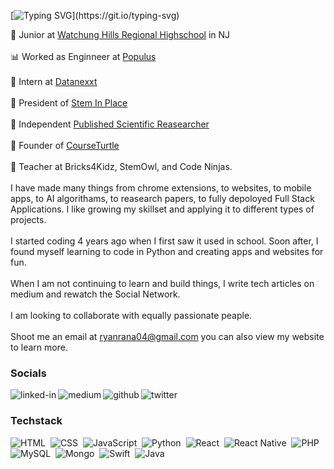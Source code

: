 
<!--

**RyanRana/ryanrana** is a ✨ _special_ ✨ repository because its `README.md` (this file) appears on your GitHub profile.

Here are some ideas to get you started:

- 🔭 I’m currently working on ...
- 🌱 I’m currently learning ...
- 👯 I’m looking to collaborate on ...
- 🤔 I’m looking for help with ...
- 💬 Ask me about ...
- 📫 How to reach me: ...
- 😄 Pronouns: ...
- ⚡ Fun fact: ...
-->
[![Typing SVG](https://readme-typing-svg.herokuapp.com?font=Fira+Code&pause=1000&width=435&lines=yo+it's+ryan+rana+!+!+!+!)](https://git.io/typing-svg)

📌 Junior at <a href="https://www.whrhs.org/">Watchung Hills Regional Highschool</a> in NJ <br><br>
📊 Worked as Enginneer at <a href="https://www.populustrading.com/">Populus</a> <br><br>
🌲 Intern at <a href="https://datanexxt.com/">Datanexxt</a><br><br>
🦋 President of <a href="https://www.steminplace.com/">Stem In Place</a><br><br>
🧬 Independent <a href="https://scholar.google.com/citations?user=oHYO5bsAAAAJ&hl=en" > Published Scientific Reasearcher</a><br><br>
🐢 Founder of <a href="https://www.courseturtle.com/">CourseTurtle</a><br><br>
🙊 Teacher at Bricks4Kidz, StemOwl, and Code Ninjas.
<br><br>
I have made many things from chrome extensions, to websites, to mobile apps, to AI algorithams, to reasearch papers, to fully depoloyed Full Stack Applications. I like growing my skillset and applying it to different types of projects.
<br><br>
 I started coding 4 years ago when I first saw it used in school. Soon after, I found myself learning to code in Python and creating apps and websites for fun. 
<br><br>
When I am not continuing to learn and build things, I write tech articles on medium and rewatch the Social Network. 
<br><br>
I am looking to collaborate with equally passionate peaple.
<br><br>
Shoot me an email at ryanrana04@gmail.com you can also view my website to learn more.
<br>
<h3>Socials</h3>
<a href="https://www.linkedin.com/in/ryan-rana-544b761b3/"><img align="left" alt="linked-in" src="https://img.shields.io/badge/linkedin-%230077B5.svg?&style=for-the-badge&logo=linkedin&logoColor=white" /></a>
<a href="https://theryanrana.medium.com/"><img align="left" alt="medium" src="https://img.shields.io/badge/medium-%2312100E.svg?&style=for-the-badge&logo=medium&logoColor=white" /></a>
<a href="https://github.com/RyanRana"><img align="left" alt="github" src="https://img.shields.io/badge/GitHub-100000?style=for-the-badge&logo=github&logoColor=white" /></a>
<a href="https://twitter.com/itsryanrana"><img align="left" alt="twitter" src="https://img.shields.io/badge/Twitter-1DA1F2?style=for-the-badge&logo=twitter&logoColor=white" /></a>
<br>
<h3> Techstack</h3>

![HTML](https://img.shields.io/badge/-HTML-05122A?style=flat&logo=HTML5)&nbsp;
![CSS](https://img.shields.io/badge/-CSS-05122A?style=flat&logo=CSS3&logoColor=1572B6)&nbsp;
![JavaScript](https://img.shields.io/badge/-JavaScript-05122A?style=flat&logo=javascript)&nbsp;
![Python](https://img.shields.io/badge/Python-05122A?style=flat&logo=python&logoColor=white)&nbsp;
![React](https://img.shields.io/badge/React-05122A?style=flat&logo=react&logoColor=61DAFB)&nbsp;
![React Native](https://img.shields.io/badge/React_Native-05122A?style=flat&logo=react&logoColor=61DAFB)&nbsp;
![PHP](https://img.shields.io/badge/PHP-05122A?style=for-the-badge&logo=php&logoColor=white)&nbsp;
![MySQL](https://img.shields.io/badge/MySQL-05122A?style=flat&logo=mysql&logoColor=white)&nbsp;
![Mongo](https://img.shields.io/badge/MongoDB-05122A?style=flat&logo=mongodb&logoColor=white)&nbsp;
![Swift](https://img.shields.io/badge/Swift-05122A?style=flat&logo=swift&logoColor=#fa7343)&nbsp;
![Java](https://img.shields.io/badge/Java-05122A?style=flat&logo=java&logoColor=white)&nbsp;
